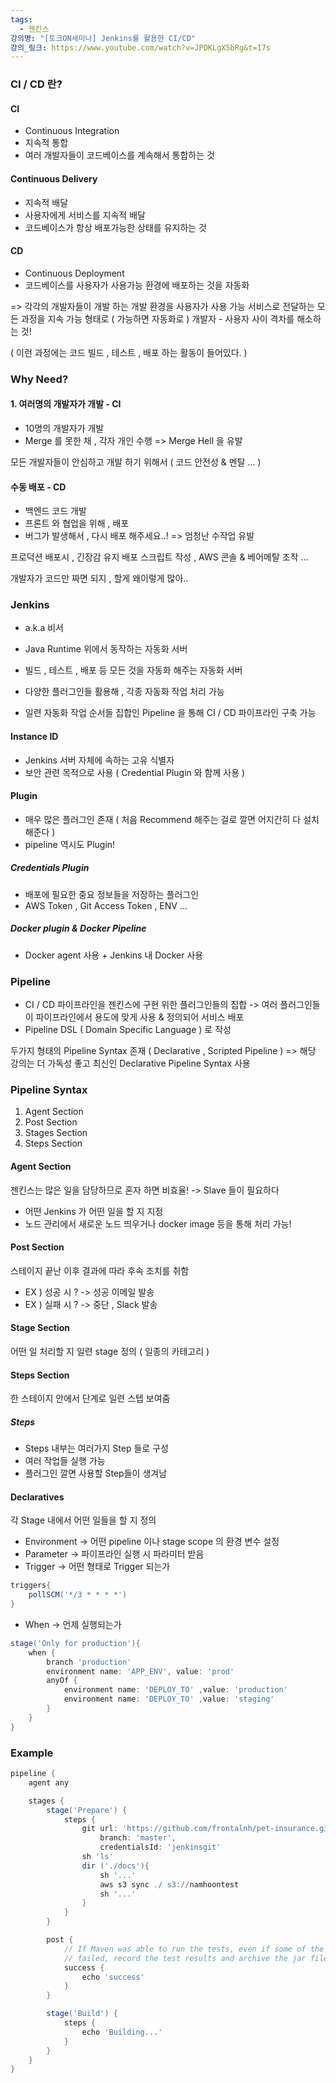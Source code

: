 ```yaml
---
tags:
  - 젠킨스
강의명: "[토크ON세미나] Jenkins를 활용한 CI/CD"
강의_링크: https://www.youtube.com/watch?v=JPDKLgX5bRg&t=17s
---
```

### CI / CD 란?

#### CI 
- Continuous Integration
- 지속적 통합
- 여러 개발자들이 코드베이스를 계속해서 통합하는 것
#### Continuous Delivery
- 지속적 배달
- 사용자에게 서비스를 지속적 배달
- 코드베이스가 항상 배포가능한 상태를 유지하는 것
#### CD
- Continuous Deployment
- 코드베이스를 사용자가 사용가능 환경에 배포하는 것을 자동화

=> 각각의 개발자들이 개발 하는 개발 환경을 사용자가 사용 가능 서비스로 전달하는 
모든 과정을 지속 가능 형태로 ( 가능하면 자동화로 ) 개발자 - 사용자 사이 격차를 해소하는 것!

( 이런 과정에는 코드 빌드 , 테스트 , 배포 하는 활동이 들어있다. )

### Why Need?

#### 1. 여러명의 개발자가 개발 - CI

- 10명의 개발자가 개발
- Merge 를 못한 채 , 각자 개인 수행
=> Merge Hell 을 유발

모든 개발자들이 안심하고 개발 하기 위해서 ( 코드 안전성 & 멘탈 ... )

#### 수동 배포 - CD

- 백엔드 코드 개발
- 프론트 와 협업을 위해 , 배포
- 버그가 발생해서 , 다시 배포 해주세요..!
=> 엄청난 수작업 유발

프로덕션 배포시 , 긴장감 유지
배포 스크립트 작성 , AWS 콘솔 & 베어메탈 조작 ...

개발자가 코드만 짜면 되지 , 할게 왜이렇게 많아..

### Jenkins

- a.k.a 비서
- Java Runtime 위에서 동작하는 자동화 서버
- 빌드 , 테스트 , 배포 등 모든 것을 자동화 해주는 자동화 서버

- 다양한 플러그인들 활용해 , 각종 자동화 작업 처리 가능
- 일련 자동화 작업 순서들 집합인 Pipeline 을 통해 CI / CD 파이프라인 구축 가능
#### Instance ID

- Jenkins 서버 자체에 속하는 고유 식별자
- 보안 관련 목적으로 사용 ( Credential Plugin 와 함께 사용 )

#### Plugin

- 매우 많은 플러그인 존재
	( 처음 Recommend 해주는 걸로 깔면 어지간히 다 설치해준다 )
- pipeline 역시도 Plugin!
##### Credentials Plugin

- 배포에 필요한 중요 정보들을 저장하는 플러그인
- AWS Token , Git Access Token , ENV ...

##### Docker plugin & Docker Pipeline

- Docker agent 사용 + Jenkins 내 Docker 사용

### Pipeline

- CI / CD 파이프라인을 젠킨스에 구현 위한 플러그인들의 집합
	-> 여러 플러그인들이 파이프라인에서 용도에 맞게 사용 & 정의되어 서비스 배포
- Pipeline DSL ( Domain Specific Language ) 로 작성	

두가지 형태의 Pipeline Syntax 존재 ( Declarative , Scripted Pipeline )
=> 해당 강의는 더 가독성 좋고 최신인 Declarative Pipeline Syntax 사용

### Pipeline Syntax

1. Agent Section
2. Post Section
3. Stages Section
4. Steps Section

#### Agent Section

젠킨스는 많은 일을 담당하므로 혼자 하면 비효율!
-> Slave 들이 필요하다

- 어떤 Jenkins 가 어떤 일을 할 지 지정
- 노드 관리에서 새로운 노드 띄우거나 docker image 등을 통해 처리 가능!

#### Post Section

스테이지 끝난 이후 결과에 따라 후속 조치를 취함

- EX ) 성공 시 ? -> 성공 이메일 발송
- EX ) 실패 시 ? -> 중단 , Slack 발송

#### Stage Section

어떤 일 처리할 지 일련 stage 정의 ( 일종의 카테고리 )

#### Steps Section

한 스테이지 안에서 단계로 일련 스텝 보여줌

##### Steps

- Steps 내부는 여러가지 Step 들로 구성
- 여러 작업들 실행 가능
- 플러그인 깔면 사용할 Step들이 생겨남

#### Declaratives

각 Stage 내에서 어떤 일들을 할 지 정의

- Environment -> 어떤 pipeline 이나 stage scope 의 환경 변수 설정
- Parameter -> 파이프라인 실행 시 파라미터 받음
- Trigger -> 어떤 형태로 Trigger 되는가
```groovy
triggers{
	pollSCM('*/3 * * * *')
}
```
- When -> 언제 실행되는가
```groovy
stage('Only for production'){
	when {
		branch 'production'
		environment name: 'APP_ENV', value: 'prod'
		anyOf {
			environment name: 'DEPLOY_TO' ,value: 'production'
			environment name: 'DEPLOY_TO' ,value: 'staging'
		}
	}
}
```

### Example

```groovy
pipeline {
    agent any

    stages {
        stage('Prepare') {
            steps {
                git url: 'https://github.com/frontalnh/pet-insurance.git',
                    branch: 'master',
                    credentialsId: 'jenkinsgit'
                sh 'ls'
                dir ('./docs'){
                    sh '...'
                    aws s3 sync ./ s3://namhoontest
                    sh '...'
                }
            }
        }

        post {
            // If Maven was able to run the tests, even if some of the test
            // failed, record the test results and archive the jar file.
            success {
                echo 'success'
            }
        }

        stage('Build') {
            steps {
                echo 'Building...'
            }
        }
    }
}
```